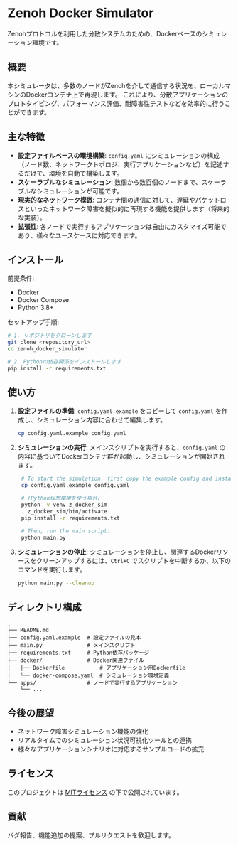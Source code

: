 # Zenoh Docker Simulator

Zenohプロトコルを利用した分散システムのための、Dockerベースのシミュレーション環境です。

## 概要

本シミュレータは、多数のノードがZenohを介して通信する状況を、ローカルマシンのDockerコンテナ上で再現します。
これにより、分散アプリケーションのプロトタイピング、パフォーマンス評価、耐障害性テストなどを効率的に行うことができます。

## 主な特徴

- **設定ファイルベースの環境構築**: `config.yaml` にシミュレーションの構成（ノード数、ネットワークトポロジ、実行アプリケーションなど）を記述するだけで、環境を自動で構築します。
- **スケーラブルなシミュレーション**: 数個から数百個のノードまで、スケーラブルなシミュレーションが可能です。
- **現実的なネットワーク模倣**: コンテナ間の通信に対して、遅延やパケットロスといったネットワーク障害を擬似的に再現する機能を提供します（将来的な実装）。
- **拡張性**: 各ノードで実行するアプリケーションは自由にカスタマイズ可能であり、様々なユースケースに対応できます。

## インストール

前提条件:
- Docker
- Docker Compose
- Python 3.8+

セットアップ手順:
```bash
# 1. リポジトリをクローンします
git clone <repository_url>
cd zenoh_docker_simulator

# 2. Pythonの依存関係をインストールします
pip install -r requirements.txt
```

## 使い方

1. **設定ファイルの準備**:
   `config.yaml.example` をコピーして `config.yaml` を作成し、シミュレーション内容に合わせて編集します。

   ```bash
   cp config.yaml.example config.yaml
   ```

2. **シミュレーションの実行**:
   メインスクリプトを実行すると、`config.yaml` の内容に基づいてDockerコンテナ群が起動し、シミュレーションが開始されます。

   ```bash
    # To start the simulation, first copy the example config and install dependencies:
    cp config.yaml.example config.yaml

    # (Python仮想環境を使う場合)
    python -v venv z_docker_sim
    . z_docker_sim/bin/activate
    pip install -r requirements.txt

    # Then, run the main script:
    python main.py
   ```

3. **シミュレーションの停止**:
   シミュレーションを停止し、関連するDockerリソースをクリーンアップするには、`Ctrl+C` でスクリプトを中断するか、以下のコマンドを実行します。

   ```bash
   python main.py --cleanup
   ```

## ディレクトリ構成

```
.
├── README.md
├── config.yaml.example  # 設定ファイルの見本
├── main.py              # メインスクリプト
├── requirements.txt     # Python依存パッケージ
├── docker/              # Docker関連ファイル
│   ├── Dockerfile           # アプリケーション用Dockerfile
│   └── docker-compose.yaml  # シミュレーション環境定義
└── apps/                # ノードで実行するアプリケーション
    └── ...
```

## 今後の展望

- ネットワーク障害シミュレーション機能の強化
- リアルタイムでのシミュレーション状況可視化ツールとの連携
- 様々なアプリケーションシナリオに対応するサンプルコードの拡充

## ライセンス

このプロジェクトは [MITライセンス](LICENSE) の下で公開されています。

## 貢献

バグ報告、機能追加の提案、プルリクエストを歓迎します。
